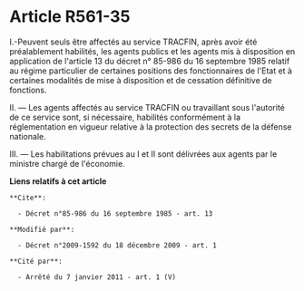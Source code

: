 # Article R561-35

I.-Peuvent seuls être affectés au service TRACFIN, après avoir été préalablement habilités, les agents publics et les agents
mis à disposition en application de l'article 13 du décret n° 85-986 du 16 septembre 1985 relatif au régime particulier de
certaines positions des fonctionnaires de l'Etat et à certaines modalités de mise à disposition et de cessation définitive de
fonctions. 

II. ― Les agents affectés au service TRACFIN ou travaillant sous l'autorité de ce service sont, si nécessaire, habilités
conformément à la réglementation en vigueur relative à la protection des secrets de la défense nationale. 

III. ― Les habilitations prévues au I et II sont délivrées aux agents par le ministre chargé de l'économie.

**Liens relatifs à cet article**

	**Cite**:

	  - Décret n°85-986 du 16 septembre 1985 - art. 13

	**Modifié par**:

	  - Décret n°2009-1592 du 18 décembre 2009 - art. 1

	**Cité par**:

	  - Arrêté du 7 janvier 2011 - art. 1 (V)

